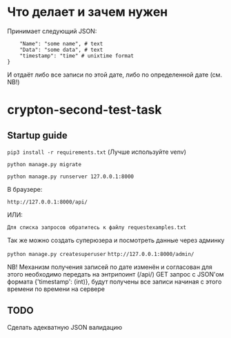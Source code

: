 # Что делает и зачем нужен

Принимает следующий JSON:

```{
    "Name": "some name", # text
    "Data": "some data", # text
    "timestamp": "time" # unixtime format
}
```

И отдаёт либо все записи по этой дате, либо по определенной дате (см. NB!)

# crypton-second-test-task

## Startup guide

```pip3 install -r requirements.txt``` 
(Лучше используйте venv)

```python manage.py migrate```

```python manage.py runserver 127.0.0.1:8000```

В браузере:

```http://127.0.0.1:8000/api/```

ИЛИ:

```Для списка запросов обратитесь к файлу requestexamples.txt```

Так же можно создать суперюзера и посмотреть данные через админку

```python manage.py createsuperuser```
```http://127.0.0.1:8000/admin/```

NB!
Механизм получения записей по дате изменён и согласован
для этого необходимо передать на энтрипоинт (/api/) GET запрос 
с JSON'ом формата {'timestamp': <UNIX TIME> (int)}, будут получены
все записи начиная с этого времени по времени на сервере

## TODO

Сделать адекватную JSON валидацию
